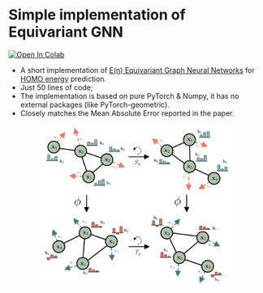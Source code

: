 # Simple implementation of Equivariant GNN


[![Open In Colab](https://colab.research.google.com/assets/colab-badge.svg)](https://github.com/senya-ashukha/egnn-hse/blob/main/simple-egnn.ipynb)

- A short implementation of [E(n) Equivariant Graph Neural Networks](https://arxiv.org/pdf/2102.09844.pdf) for [HOMO energy](https://en.wikipedia.org/wiki/HOMO_and_LUMO) prediction.
- Just 50 lines of code; 
- The implementation is based on pure PyTorch & Numpy, it has no external packages (like PyTorch-geometric).
- Closely matches the Mean Absolute Error reported in the paper.

<p align="center">
<img height="320" src="egnn.png"/>
</p>

